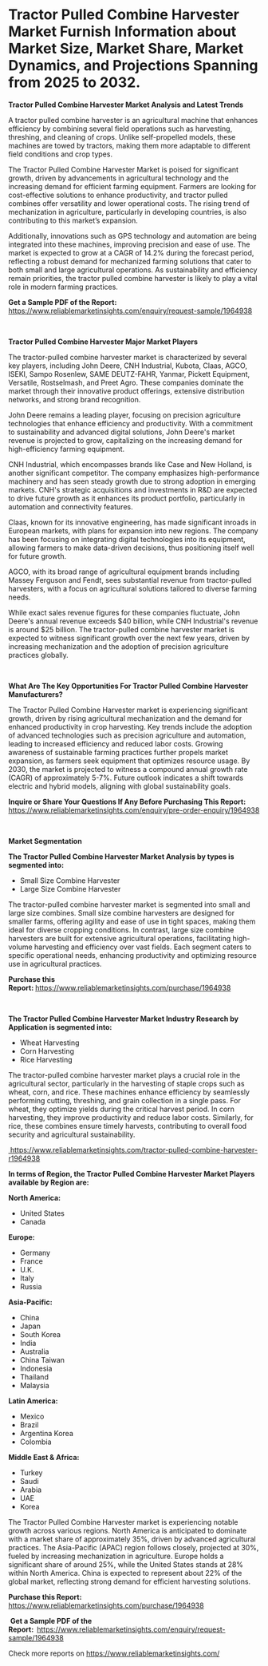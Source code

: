 <p><h1>Tractor Pulled Combine Harvester Market Furnish Information about Market Size, Market Share, Market Dynamics, and Projections Spanning from 2025 to 2032.</h1></p><p><strong>Tractor Pulled Combine Harvester Market Analysis and Latest Trends</strong></p>
<p><p>A tractor pulled combine harvester is an agricultural machine that enhances efficiency by combining several field operations such as harvesting, threshing, and cleaning of crops. Unlike self-propelled models, these machines are towed by tractors, making them more adaptable to different field conditions and crop types.</p><p>The Tractor Pulled Combine Harvester Market is poised for significant growth, driven by advancements in agricultural technology and the increasing demand for efficient farming equipment. Farmers are looking for cost-effective solutions to enhance productivity, and tractor pulled combines offer versatility and lower operational costs. The rising trend of mechanization in agriculture, particularly in developing countries, is also contributing to this market’s expansion.</p><p>Additionally, innovations such as GPS technology and automation are being integrated into these machines, improving precision and ease of use. The market is expected to grow at a CAGR of 14.2% during the forecast period, reflecting a robust demand for mechanized farming solutions that cater to both small and large agricultural operations. As sustainability and efficiency remain priorities, the tractor pulled combine harvester is likely to play a vital role in modern farming practices.</p></p>
<p><strong>Get a Sample PDF of the Report:&nbsp;</strong> <a href="https://www.reliablemarketinsights.com/enquiry/request-sample/1964938?utm_campaign=2206&utm_medium=2&utm_source=Github&utm_content=ia&utm_term=16022025&utm_id=tractor-pulled-combine-harvester">https://www.reliablemarketinsights.com/enquiry/request-sample/1964938</a></p>
<p>&nbsp;</p>
<p><strong>Tractor Pulled Combine Harvester Major Market Players</strong></p>
<p><p>The tractor-pulled combine harvester market is characterized by several key players, including John Deere, CNH Industrial, Kubota, Claas, AGCO, ISEKI, Sampo Rosenlew, SAME DEUTZ-FAHR, Yanmar, Pickett Equipment, Versatile, Rostselmash, and Preet Agro. These companies dominate the market through their innovative product offerings, extensive distribution networks, and strong brand recognition.</p><p>John Deere remains a leading player, focusing on precision agriculture technologies that enhance efficiency and productivity. With a commitment to sustainability and advanced digital solutions, John Deere's market revenue is projected to grow, capitalizing on the increasing demand for high-efficiency farming equipment. </p><p>CNH Industrial, which encompasses brands like Case and New Holland, is another significant competitor. The company emphasizes high-performance machinery and has seen steady growth due to strong adoption in emerging markets. CNH's strategic acquisitions and investments in R&D are expected to drive future growth as it enhances its product portfolio, particularly in automation and connectivity features.</p><p>Claas, known for its innovative engineering, has made significant inroads in European markets, with plans for expansion into new regions. The company has been focusing on integrating digital technologies into its equipment, allowing farmers to make data-driven decisions, thus positioning itself well for future growth.</p><p>AGCO, with its broad range of agricultural equipment brands including Massey Ferguson and Fendt, sees substantial revenue from tractor-pulled harvesters, with a focus on agricultural solutions tailored to diverse farming needs. </p><p>While exact sales revenue figures for these companies fluctuate, John Deere's annual revenue exceeds $40 billion, while CNH Industrial's revenue is around $25 billion. The tractor-pulled combine harvester market is expected to witness significant growth over the next few years, driven by increasing mechanization and the adoption of precision agriculture practices globally.</p></p>
<p>&nbsp;</p>
<p><strong>What Are The Key Opportunities For Tractor Pulled Combine Harvester Manufacturers?</strong></p>
<p><p>The Tractor Pulled Combine Harvester market is experiencing significant growth, driven by rising agricultural mechanization and the demand for enhanced productivity in crop harvesting. Key trends include the adoption of advanced technologies such as precision agriculture and automation, leading to increased efficiency and reduced labor costs. Growing awareness of sustainable farming practices further propels market expansion, as farmers seek equipment that optimizes resource usage. By 2030, the market is projected to witness a compound annual growth rate (CAGR) of approximately 5-7%. Future outlook indicates a shift towards electric and hybrid models, aligning with global sustainability goals.</p></p>
<p><strong>Inquire or Share Your Questions If Any Before Purchasing This Report:</strong> <a href="https://www.reliablemarketinsights.com/enquiry/pre-order-enquiry/1964938?utm_campaign=2206&utm_medium=2&utm_source=Github&utm_content=ia&utm_term=16022025&utm_id=tractor-pulled-combine-harvester">https://www.reliablemarketinsights.com/enquiry/pre-order-enquiry/1964938</a></p>
<p>&nbsp;</p>
<p><strong>Market Segmentation</strong></p>
<p><strong>The Tractor Pulled Combine Harvester Market Analysis by types is segmented into:</strong></p>
<p><ul><li>Small Size Combine Harvester</li><li>Large Size Combine Harvester</li></ul></p>
<p><p>The tractor-pulled combine harvester market is segmented into small and large size combines. Small size combine harvesters are designed for smaller farms, offering agility and ease of use in tight spaces, making them ideal for diverse cropping conditions. In contrast, large size combine harvesters are built for extensive agricultural operations, facilitating high-volume harvesting and efficiency over vast fields. Each segment caters to specific operational needs, enhancing productivity and optimizing resource use in agricultural practices.</p></p>
<p><strong>Purchase this Report:&nbsp;</strong><a href="https://www.reliablemarketinsights.com/purchase/1964938?utm_campaign=2206&utm_medium=2&utm_source=Github&utm_content=ia&utm_term=16022025&utm_id=tractor-pulled-combine-harvester">https://www.reliablemarketinsights.com/purchase/1964938</a></p>
<p>&nbsp;</p>
<p><strong>The Tractor Pulled Combine Harvester Market Industry Research by Application is segmented into:</strong></p>
<p><ul><li>Wheat Harvesting</li><li>Corn Harvesting</li><li>Rice Harvesting</li></ul></p>
<p><p>The tractor-pulled combine harvester market plays a crucial role in the agricultural sector, particularly in the harvesting of staple crops such as wheat, corn, and rice. These machines enhance efficiency by seamlessly performing cutting, threshing, and grain collection in a single pass. For wheat, they optimize yields during the critical harvest period. In corn harvesting, they improve productivity and reduce labor costs. Similarly, for rice, these combines ensure timely harvests, contributing to overall food security and agricultural sustainability.</p></p>
<p><a href="https://www.reliablemarketinsights.com/tractor-pulled-combine-harvester-r1964938?utm_campaign=2206&utm_medium=2&utm_source=Github&utm_content=ia&utm_term=16022025&utm_id=tractor-pulled-combine-harvester">&nbsp;https://www.reliablemarketinsights.com/tractor-pulled-combine-harvester-r1964938</a></p>
<p><strong>In terms of Region, the Tractor Pulled Combine Harvester Market Players available by Region are:</strong></p>
<p>
    <p> <strong> North America: </strong>
        <ul>
            <li>United States</li>
            <li>Canada</li>
        </ul>
        </p> 
    <p> <strong> Europe: </strong>
        <ul>
            <li>Germany</li>
            <li>France</li>
            <li>U.K.</li>
            <li>Italy</li>
            <li>Russia</li>
        </ul>
        </p> 
    <p> <strong> Asia-Pacific: </strong>
        <ul>
            <li>China</li>
            <li>Japan</li>
            <li>South Korea</li>
            <li>India</li>
            <li>Australia</li>
            <li>China Taiwan</li>
            <li>Indonesia</li>
            <li>Thailand</li>
            <li>Malaysia</li>
        </ul>
        </p> 
    <p> <strong> Latin America: </strong>
        <ul>
            <li>Mexico</li>
            <li>Brazil</li>
            <li>Argentina Korea</li>
            <li>Colombia</li>
        </ul>
        </p> 
    <p> <strong> Middle East & Africa: </strong>
        <ul>
            <li>Turkey</li>
            <li>Saudi</li>
            <li>Arabia</li>
            <li>UAE</li>
            <li>Korea</li>
        </ul>
    </p>
    </p>
<p><p>The Tractor Pulled Combine Harvester market is experiencing notable growth across various regions. North America is anticipated to dominate with a market share of approximately 35%, driven by advanced agricultural practices. The Asia-Pacific (APAC) region follows closely, projected at 30%, fueled by increasing mechanization in agriculture. Europe holds a significant share of around 25%, while the United States stands at 28% within North America. China is expected to represent about 22% of the global market, reflecting strong demand for efficient harvesting solutions.</p></p>
<p><strong>Purchase this Report: </strong><a href="https://www.reliablemarketinsights.com/purchase/1964938?utm_campaign=2206&utm_medium=2&utm_source=Github&utm_content=ia&utm_term=16022025&utm_id=tractor-pulled-combine-harvester">https://www.reliablemarketinsights.com/purchase/1964938</a></p>
<p>&nbsp;<strong>Get a Sample PDF of the Report:&nbsp;&nbsp;</strong><a href="https://www.reliablemarketinsights.com/enquiry/request-sample/1964938?utm_campaign=2206&utm_medium=2&utm_source=Github&utm_content=ia&utm_term=16022025&utm_id=tractor-pulled-combine-harvester">https://www.reliablemarketinsights.com/enquiry/request-sample/1964938</a></p>
<p><strong></strong></p>
<p>Check more reports on <a href="https://www.reliablemarketinsights.com/?utm_campaign=2206&utm_medium=2&utm_source=Github&utm_content=ia&utm_term=16022025&utm_id=tractor-pulled-combine-harvester">https://www.reliablemarketinsights.com/</a></p>